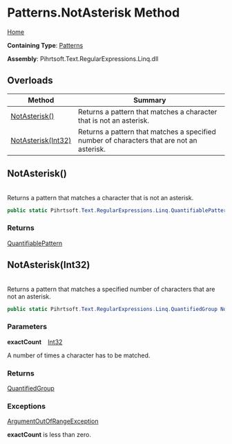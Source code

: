 # Patterns\.NotAsterisk Method

[Home](../../../../../../README.md)

**Containing Type**: [Patterns](../README.md)

**Assembly**: Pihrtsoft\.Text\.RegularExpressions\.Linq\.dll

## Overloads

| Method | Summary |
| ------ | ------- |
| [NotAsterisk()](#Pihrtsoft_Text_RegularExpressions_Linq_Patterns_NotAsterisk) | Returns a pattern that matches a character that is not an asterisk\. |
| [NotAsterisk(Int32)](#Pihrtsoft_Text_RegularExpressions_Linq_Patterns_NotAsterisk_System_Int32_) | Returns a pattern that matches a specified number of characters that are not an asterisk\. |

## NotAsterisk\(\) <a id="Pihrtsoft_Text_RegularExpressions_Linq_Patterns_NotAsterisk"></a>

\
Returns a pattern that matches a character that is not an asterisk\.

```csharp
public static Pihrtsoft.Text.RegularExpressions.Linq.QuantifiablePattern NotAsterisk()
```

### Returns

[QuantifiablePattern](../../QuantifiablePattern/README.md)

## NotAsterisk\(Int32\) <a id="Pihrtsoft_Text_RegularExpressions_Linq_Patterns_NotAsterisk_System_Int32_"></a>

\
Returns a pattern that matches a specified number of characters that are not an asterisk\.

```csharp
public static Pihrtsoft.Text.RegularExpressions.Linq.QuantifiedGroup NotAsterisk(int exactCount)
```

### Parameters

**exactCount** &ensp; [Int32](https://docs.microsoft.com/en-us/dotnet/api/system.int32)

A number of times a character has to be matched\.

### Returns

[QuantifiedGroup](../../QuantifiedGroup/README.md)

### Exceptions

[ArgumentOutOfRangeException](https://docs.microsoft.com/en-us/dotnet/api/system.argumentoutofrangeexception)

**exactCount** is less than zero\.

